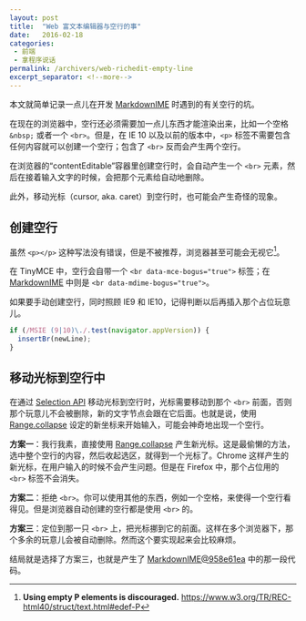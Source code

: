 ```yaml
---
layout: post
title:  "Web 富文本编辑器与空行的事"
date:   2016-02-18
categories: 
 - 前端
 - 拿程序说话
permalink: /archivers/web-richedit-empty-line
excerpt_separator: <!--more-->
---
```


本文就简单记录一点儿在开发 [MarkdownIME] 时遇到的有关空行的坑。

在现在的浏览器中，空行还必须需要加一点儿东西才能渲染出来，比如一个空格 `&nbsp;` 或者一个 `<br>`。但是，在 IE 10 以及以前的版本中，`<p>` 标签不需要包含任何内容就可以创建一个空行；包含了 `<br>` 反而会产生两个空行。

在浏览器的“contentEditable”容器里创建空行时，会自动产生一个 `<br>` 元素，然后在接着输入文字的时候，会把那个元素给自动地删除。

此外，移动光标（cursor, aka. caret）到空行时，也可能会产生奇怪的现象。

<!--more-->

## 创建空行

虽然 `<p></p>` 这种写法没有错误，但是不被推荐，浏览器甚至可能会无视它[^1]。

在 TinyMCE 中，空行会自带一个 `<br data-mce-bogus="true">` 标签；在 [MarkdownIME] 中则是 `<br data-mdime-bogus="true">`。

如果要手动创建空行，同时照顾 IE9 和 IE10，记得判断以后再插入那个占位玩意儿。

```javascript
if (/MSIE (9|10)\./.test(navigator.appVersion)) {
  insertBr(newLine);
}
```

## 移动光标到空行中

在通过 [Selection API] 移动光标到空行时，光标需要移动到那个 `<br>` 前面，否则那个玩意儿不会被删除，新的文字节点会跟在它后面。也就是说，使用 [Range.collapse] 设定的新坐标来开始输入，可能会神奇地出现一个空行。

**方案一**：我行我素，直接使用 [Range.collapse] 产生新光标。这是最偷懒的方法，选中整个空行的内容，然后收起选区，就得到一个光标了。Chrome 这样产生的新光标，在用户输入的时候不会产生问题。但是在 Firefox 中，那个占位用的 `<br>` 标签不会消失。

**方案二**：拒绝 `<br>`。你可以使用其他的东西，例如一个空格，来使得一个空行看得见。但是浏览器自动创建的空行都是使用 `<br>` 的。

**方案三**：定位到那一只 `<br>` 上，把光标挪到它的前面。这样在多个浏览器下，那个多余的玩意儿会被自动删除。然而这个要实现起来会比较麻烦。

结局就是选择了方案三，也就是产生了 [MarkdownIME@958e61ea] 中的那一段代码。

[MarkdownIME]: https://github.com/laobubu/MarkdownIME
[MarkdownIME@958e61ea]: https://github.com/laobubu/MarkdownIME/commit/958e61ea
[Selection API]: https://www.w3.org/TR/selection-api/
[Range.collapse]: https://developer.mozilla.org/en-US/docs/Web/API/Range/collapse

[^1]: **Using empty P elements is discouraged.** <https://www.w3.org/TR/REC-html40/struct/text.html#edef-P>
